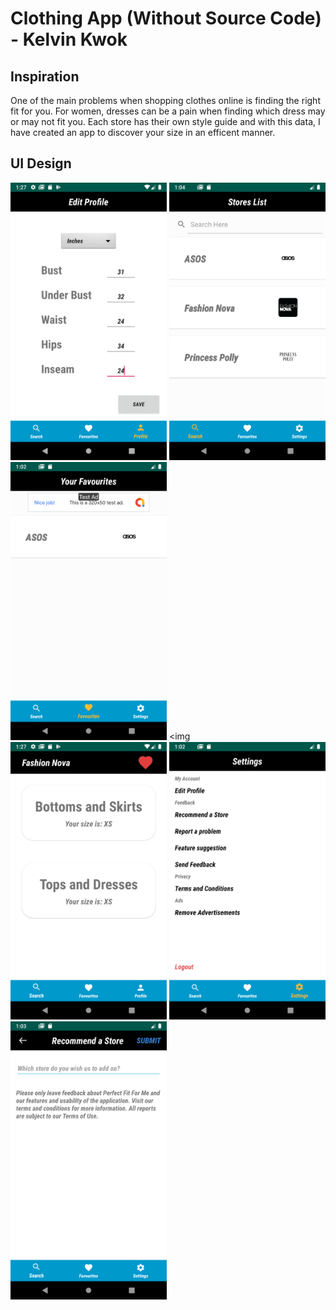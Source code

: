 # Clothing App (Without Source Code) - Kelvin Kwok

## Inspiration
One of the main problems when shopping clothes online is finding the right fit for you. For women, dresses can be a pain when finding which dress may or may not fit you. Each store has their own style guide and with this data, I have created an app to discover your size in an efficent manner.

## UI Design
<img src="images/edit_profile.png" width="250">                         <img src="images/stores_list.png" width="250">  <img src="images/favourites.png" width="250">  <img          <img src="images/size.png" width="250"> <img src="images/settings.png" width="250">  <img src="images/recommendstore.png" width="250"> 

